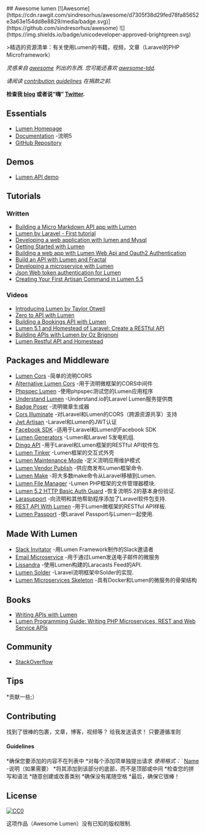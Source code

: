 <div class="github-widget" data-repo="unicodeveloper/awesome-lumen"></div>
<script async src="https://pagead2.googlesyndication.com/pagead/js/adsbygoogle.js"></script><ins class="adsbygoogle" style="display:block" data-ad-client="ca-pub-6890694312814945" data-ad-slot="5473692530" data-ad-format="auto"  data-full-width-responsive="true"></ins><script>(adsbygoogle = window.adsbygoogle || []).push({});</script>
## Awesome lumen [![Awesome](https://cdn.rawgit.com/sindresorhus/awesome/d7305f38d29fed78fa85652e3a63e154dd8e8829/media/badge.svg)](https://github.com/sindresorhus/awesome) ![](https://img.shields.io/badge/unicodeveloper-approved-brightgreen.svg)

&gt;精选的资源清单：有关使用Lumen的书籍，视频，文章（Laravel的PHP Microframework）

*灵感来自 [awesome](https://github.com/sindresorhus/awesome) 列出的东西. 您可能还喜欢 [awesome-tdd](https://github.com/unicodeveloper/awesome-tdd).*

*请阅读 [contribution guidelines](#guidelines) 在捐款之前.*

**检查我 [blog](https://goodheads.io) 或者说“嗨” [Twitter](https://twitter.com/unicodeveloper).**



## Essentials
* [Lumen Homepage](https://lumen.laravel.com/)
* [Documentation](https://lumen.laravel.com/docs/5.2) -流明5
* [GitHub Repository](https://github.com/laravel/lumen)

## Demos
 * [Lumen API demo](https://github.com/liyu001989/lumen-api-demo)

## Tutorials

### Written
* [Building a Micro Markdown API app with Lumen](http://www.sitepoint.com/building-micro-markdown-api-app-lumen/)
* [Lumen by Laravel - First tutorial](https://www.codetutorial.io/lumen-first-tutorial/)
* [Developing a web application with lumen and Mysql](http://loige.co/developing-a-web-application-with-lumen-and-mysql/)
* [Getting Started with Lumen](http://wern-ancheta.com/blog/2015/05/09/getting-started-with-lumen/)
* [Building a web app with Lumen Web Api and Oauth2 Authentication ](http://esbenp.github.io/2015/05/26/lumen-web-api-oauth-2-authentication/)
* [Build an API with Lumen and Fractal](http://laravelista.com/build-an-api-with-lumen-and-fractal/)
* [Developing a microservice with Lumen](http://goodheads.io/2015/06/19/developing-a-micro-service-with-lumen/)
* [Json Web token authentication for Lumen](https://laravelista.com/posts/json-web-token-authentication-for-lumen)
* [Creating Your First Artisan Command in Lumen 5.5](https://www.codementor.io/seyiadeleke42/creating-your-first-artisan-command-in-lumen-5-5-cvi59gmgl)

### Videos
* [Introducing Lumen by Taylor Otwell](https://laracasts.com/lessons/introducing-lumen)
* [Zero to API with Lumen](https://www.youtube.com/watch?v=ZetUes4lygA)
* [Building a Bookings API with Lumen](https://www.youtube.com/watch?v=oENnw5BxKvA)
* [Lumen 5.1 and Homestead of Laravel: Create a RESTful API](https://www.youtube.com/watch?v=BV7rmvPJZQk)
* [Building APIs with Lumen by Oz Brignoni](https://www.youtube.com/watch?v=br2O_WDXaKk)
* [Lumen Restful API and Homestead](https://www.udemy.com/lumen-restful-api-and-homestead-for-lumen-by-laravel-and-php/)


## Packages and Middleware
* [Lumen Cors](https://github.com/vluzrmos/lumen-cors) -简单的流明CORS
* [Alternative Lumen Cors](https://github.com/palanik/lumen-cors) -用于流明微框架的CORS中间件
* [Phpspec Lumen](https://github.com/pmartelletti/phpspec-lumen) -使用phpspec测试您的Lumen应用程序
* [Understand Lumen](https://github.com/understand/understand-lumen) -Understand.io的Laravel Lumen服务提供商
* [Badge Poser](https://github.com/vluzrmos/laravel-badge-poser) -流明徽章生成器
* [Cors Illuminate](https://github.com/neomerx/cors-illuminate) -对Laravel和Lumen的CORS（跨源资源共享）支持
* [Jwt Artisan](https://github.com/generationtux/jwt-artisan) -Laravel和Lumen的JWT认证
* [Facebook SDK](https://github.com/SammyK/LaravelFacebookSdk) -适用于Laravel和Lumen的Facebook SDK
* [Lumen Generators](https://github.com/webNeat/lumen-generators) -Lumen和Laravel 5发电机组.
* [Dingo API](https://github.com/dingo/api) -用于Laravel和Lumen框架的RESTful API软件包.
* [Lumen Tinker](https://github.com/vluzrmos/lumen-tinker) -Lumen框架的交互式外壳
* [Lumen Maintenance Mode](https://github.com/rdehnhardt/lumen-maintenance-mode) -定义流明应用维护模式
* [Lumen Vendor Publish](https://github.com/laravelista/lumen-vendor-publish) -供应商发布Lumen框架命令.
* [Lumen Make](https://github.com/michaelbonds/lumen-make) -将大多数make命令从Laravel移植到Lumen. 
* [Lumen File Manager](https://github.com/nordsoftware/lumen-file-manager) -Lumen PHP框架的文件管理器模块.
* [Lumen 5.2 HTTP Basic Auth Guard](https://github.com/arubacao/http-basic-auth-guard) -恢复流明5.2的基本身份验证.
* [Larasupport](https://github.com/irazasyed/larasupport) -向流明和其他帮助程序添加了Laravel软件包支持.
* [REST API With Lumen](https://github.com/hasib32/rest-api-with-lumen) -用于Lumen微框架的RESTful API样板.
* [Lumen Passport](https://github.com/dusterio/lumen-passport) -使Laravel Passport与Lumen一起使用.


## Made With Lumen
* [Slack Invitator](https://github.com/vluzrmos/lumen-slackin) -用Lumen Framework制作的Slack邀请者
* [Email Microservice](https://github.com/rlacerda83/lumen-email-microservice) -用于通过Lumen发送电子邮件的微服务
* [Lissandra](https://github.com/laravelista/Lissandra) -使用Lumen构建的Laracasts Feed的API.
* [Lumen Solder](https://github.com/TechnicPack/LumenSolder) -Laravel流明框架中Solder的实现.
* [Lumen Microservices Skeleton](https://github.com/FabrizioCafolla/microservice-lumen) -具有Docker和Lumen的微服务的骨架结构

## Books
* [Writing APIs with Lumen](https://leanpub.com/lumen-apis)
* [Lumen Programming Guide: Writing PHP Microservices, REST and Web Service APIs](https://www.amazon.com/Lumen-Programming-Guide-Writing-Microservices/dp/1484221869/ref=sr_1_1?ie=UTF8&qid=1536504679&sr=8-1&keywords=lumen+programming)

## Community
* [StackOverflow](http://stackoverflow.com/questions/tagged/lumen)

## Tips
*贡献一些;）


## Contributing
找到了很棒的包裹，文章，博客，视频等？ 给我发送请求！ 只要遵循准则

#### Guidelines

*确保您要添加的内容不在列表中
*对每个添加项单独提出请求
*使用格式：`* [Name](https://github.com/unicodeveloper/awesome-lumen/blob/master/Link) -说明（如果需要）
*将其添加到该部分的底部，而不是顶部或中间
*检查您的拼写和语法
*随意创建或改善类别
*确保没有尾随空格
*最后，确保它很棒！


## License

[![CC0](https://i.creativecommons.org/p/zero/1.0/88x31.png)](https://creativecommons.org/publicdomain/zero/1.0/)

这项作品（Awesome Lumen）没有已知的版权限制.
